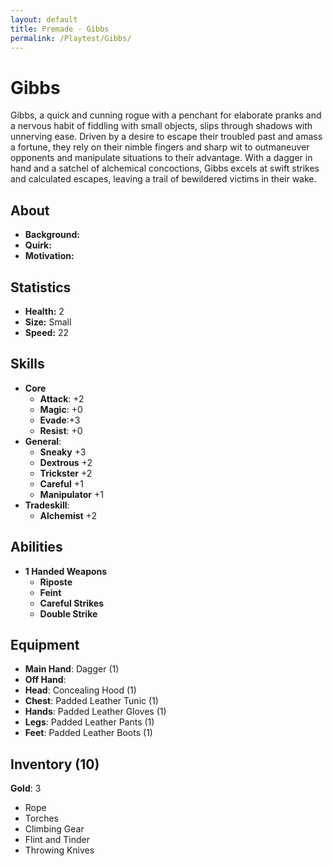 ```yaml
---
layout: default
title: Premade - Gibbs
permalink: /Playtest/Gibbs/
---
```

# Gibbs
Gibbs, a quick and cunning rogue with a penchant for elaborate pranks and a nervous habit of fiddling with small objects, slips through shadows with unnerving ease. Driven by a desire to escape their troubled past and amass a fortune, they rely on their nimble fingers and sharp wit to outmaneuver opponents and manipulate situations to their advantage. With a dagger in hand and a satchel of alchemical concoctions, Gibbs excels at swift strikes and calculated escapes, leaving a trail of bewildered victims in their wake.
## About
- **Background:** 
- **Quirk:** 
- **Motivation:** 

## Statistics
- **Health:** 2
- **Size:** Small
- **Speed:** 22

## Skills
- **Core**
	- **Attack**: +2
	- **Magic**: +0
	- **Evade**:+3
	- **Resist**: +0
- **General**:
	- **Sneaky** +3
	- **Dextrous** +2
	- **Trickster** +2
	- **Careful** +1
	- **Manipulator** +1
- **Tradeskill**:
	- **Alchemist** +2
	
## Abilities
- **1 Handed Weapons**
	- **Riposte**
	- **Feint**
	- **Careful Strikes**
	- **Double Strike**
	
## Equipment
- **Main Hand**: Dagger (1)
- **Off Hand**:
- **Head**: Concealing Hood (1)
- **Chest**: Padded Leather Tunic (1)
- **Hands**: Padded Leather Gloves (1)
- **Legs**: Padded Leather Pants (1)
- **Feet**: Padded Leather Boots (1)

## Inventory (10)
**Gold**: 3
- Rope
- Torches
- Climbing Gear
- Flint and Tinder
- Throwing Knives

